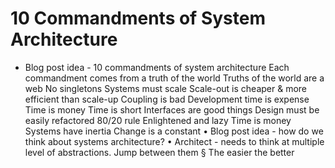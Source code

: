 # 10 Commandments of System Architecture

- Blog post idea - 10 commandments of system architecture
   Each commandment comes from a truth of the world
   Truths of the world are a web
   No singletons
      Systems must scale
      Scale-out is cheaper & more efficient than scale-up
   Coupling is bad
      Development time is expense
      Time is money
      Time is short
   Interfaces are good things
      Design must be easily refactored
   80/20 rule
      Enlightened and lazy
      Time is money
      Systems have inertia
   Change is a constant
   • Blog post idea - how do we think about systems architecture?
   • Architect - needs to think at multiple level of abstractions. Jump between them
      § The easier the better
